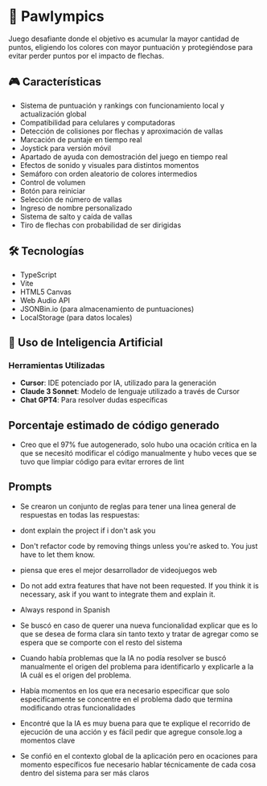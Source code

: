 # 🐾 Pawlympics

Juego desafiante donde el objetivo es acumular la mayor cantidad de puntos, eligiendo los colores con mayor puntuación y protegiéndose para evitar perder puntos por el impacto de flechas.

## 🎮 Características

- Sistema de puntuación y rankings con funcionamiento local y actualización global
- Compatibilidad para celulares y computadoras
- Detección de colisiones por flechas y aproximación de vallas
- Marcación de puntaje en tiempo real
- Joystick para versión móvil
- Apartado de ayuda con demostración del juego en tiempo real
- Efectos de sonido y visuales para distintos momentos
- Semáforo con orden aleatorio de colores intermedios
- Control de volumen
- Botón para reiniciar
- Selección de número de vallas
- Ingreso de nombre personalizado
- Sistema de salto y caída de vallas
- Tiro de flechas con probabilidad de ser dirigidas

## 🛠️ Tecnologías

- TypeScript
- Vite
- HTML5 Canvas
- Web Audio API
- JSONBin.io (para almacenamiento de puntuaciones)
- LocalStorage (para datos locales)

## 🤖 Uso de Inteligencia Artificial

### Herramientas Utilizadas
- **Cursor**: IDE potenciado por IA, utilizado para la generación
- **Claude 3 Sonnet**: Modelo de lenguaje utilizado a través de Cursor
- **Chat GPT4**: Para resolver dudas específicas

## Porcentaje estimado de código generado
- Creo que el 97% fue autogenerado, solo hubo una ocación crítica en la que se necesitó modificar el código manualmente y hubo veces que se tuvo que limpiar código para evitar errores de lint  

## Prompts
- Se crearon un conjunto de reglas para tener una linea general de respuestas en todas las respuestas:
 - dont explain the project if i don't ask you
 - Don't refactor code by removing things unless you're asked to. You just have to let them know.
 - piensa que eres el mejor desarrollador de videojuegos web
 - Do not add extra features that have not been requested. If you think it is necessary, ask if you want to integrate them and explain it.
 - Always respond in Spanish

- Se buscó en caso de querer una nueva funcionalidad explicar que es lo que se desea de forma clara sin tanto texto y tratar de agregar como se espera que se comporte con el resto del sistema
- Cuando había problemas que la IA no podía resolver se buscó manualmente el origen del problema para identificarlo y explicarle a la IA cuál es el origen del problema.
- Había momentos en los que era necesario especificar que solo especificamente se concentre en el problema dado que termina modificando otras funcionalidades
- Encontré que la IA es muy buena para que te explique el recorrido de ejecución de una acción y es fácil pedir que agregue console.log a momentos clave
- Se confió en el contexto global de la aplicación pero en ocaciones para momento específicos fue necesario hablar técnicamente de cada cosa dentro del sistema para ser más claros
